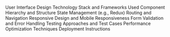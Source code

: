 User Interface Design
Technology Stack and Frameworks Used
Component Hierarchy and Structure
State Management (e.g., Redux)
Routing and Navigation
Responsive Design and Mobile Responsiveness
Form Validation and Error Handling
Testing Approaches and Test Cases
Performance Optimization Techniques
Deployment Instructions
